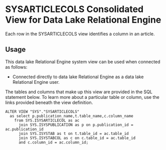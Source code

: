 <!-- loio3be6ca226c5f1014b519cc37a7835d38 -->

# SYSARTICLECOLS Consolidated View for Data Lake Relational Engine

Each row in the SYSARTICLECOLS view identifies a column in an article.



<a name="loio3be6ca226c5f1014b519cc37a7835d38__section_v1w_qbq_b4b"/>

## Usage

This data lake Relational Engine system view can be used when connected as follows:

-   Connected directly to data lake Relational Engine as a data lake Relational Engine user.



The tables and columns that make up this view are provided in the SQL statement below. To learn more about a particular table or column, use the links provided beneath the view definition.

```
ALTER VIEW "SYS"."SYSARTICLECOLS"
  as select p.publication_name,t.table_name,c.column_name
    from SYS.ISYSARTICLECOL as ac
      join SYS.ISYSPUBLICATION as p on p.publication_id = ac.publication_id
      join SYS.ISYSTAB as t on t.table_id = ac.table_id
      join SYS.ISYSTABCOL as c on c.table_id = ac.table_id
      and c.column_id = ac.column_id;
```

